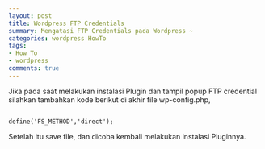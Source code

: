 ```yaml
---
layout: post
title: Wordpress FTP Credentials
summary: Mengatasi FTP Credentials pada Wordpress ~
categories: wordpress HowTo
tags: 
- How To
- wordpress
comments: true
---
```


Jika pada saat melakukan instalasi Plugin dan tampil popup FTP credential silahkan tambahkan kode berikut di akhir file wp-config.php,

<code>
define('FS_METHOD','direct');
</code>

Setelah itu save file, dan dicoba kembali melakukan instalasi Pluginnya.
